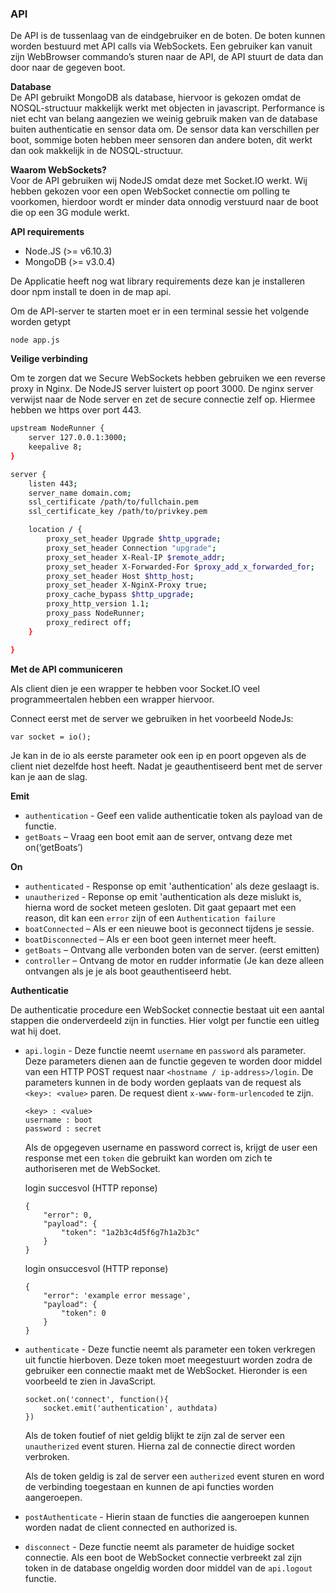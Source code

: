 ### API

De API is de tussenlaag van de eindgebruiker en de boten. De boten kunnen worden bestuurd met API calls via WebSockets. Een gebruiker kan vanuit zijn WebBrowser commando’s sturen naar de API, de API stuurt de data dan door naar de gegeven boot.

**Database**  
De API gebruikt MongoDB als database, hiervoor is gekozen omdat de NOSQL-structuur makkelijk werkt met objecten in javascript. Performance is niet echt van belang aangezien we weinig gebruik maken van de database buiten authenticatie en sensor data om.
De sensor data kan verschillen per boot, sommige boten hebben meer sensoren dan andere boten, dit werkt dan ook makkelijk in de NOSQL-structuur.

**Waarom WebSockets?**   
Voor de API gebruiken wij NodeJS omdat deze met Socket.IO werkt. Wij hebben gekozen voor een open WebSocket connectie om polling te voorkomen, hierdoor wordt er minder data onnodig verstuurd naar de boot die op een 3G module werkt.

**API requirements**

*	Node.JS (>= v6.10.3)
*	MongoDB (>= v3.0.4)

De Applicatie heeft nog wat library requirements deze kan je installeren door npm install te doen in de map api.

Om de API-server te starten moet er in een terminal sessie het volgende worden getypt
``` 
node app.js 
```

**Veilige verbinding**

Om te zorgen dat we Secure WebSockets hebben gebruiken we een reverse proxy in Nginx. De NodeJS server luistert op poort 3000. De nginx server verwijst naar de Node server en zet de secure connectie zelf op. Hiermee hebben we https over port 443.

``` bash
upstream NodeRunner {
    server 127.0.0.1:3000;
    keepalive 8;
}

server {
    listen 443; 
    server_name domain.com;
    ssl_certificate /path/to/fullchain.pem
    ssl_certificate_key /path/to/privkey.pem

    location / {
        proxy_set_header Upgrade $http_upgrade;
        proxy_set_header Connection "upgrade";
        proxy_set_header X-Real-IP $remote_addr;
        proxy_set_header X-Forwarded-For $proxy_add_x_forwarded_for;
        proxy_set_header Host $http_host;
        proxy_set_header X-NginX-Proxy true;
        proxy_cache_bypass $http_upgrade;
        proxy_http_version 1.1;
        proxy_pass NodeRunner;
        proxy_redirect off;
    }

}

```


**Met de API communiceren**

Als client dien je een wrapper te hebben voor Socket.IO veel programmeertalen hebben een wrapper hiervoor. 

Connect eerst met de server we gebruiken in het voorbeeld NodeJs:

```JS
var socket = io();
```

Je kan in de io als eerste parameter ook een ip en poort opgeven als de client niet dezelfde host heeft. Nadat je geauthentiseerd bent met de server kan je aan de slag.

**Emit**
*   ```authentication``` - Geef een valide authenticatie token als payload van de functie.
*	```getBoats``` – Vraag een boot emit aan de server, ontvang deze met on(‘getBoats’)

**On**
*   ```authenticated``` - Response op emit 'authentication' als deze geslaagt is.
*   ```unautherized``` - Reponse op emit 'authentication als deze mislukt is, hierna word de socket meteen gesloten. Dit gaat gepaart met een reason, dit kan een ```error``` zijn of een ```Authentication failure```
*	```boatConnected``` – Als er een nieuwe boot is geconnect tijdens je sessie.
*	```boatDisconnected``` – Als er een boot geen internet meer heeft.
*	```getBoats``` – Ontvang alle verbonden boten van de server. (eerst emitten)
*	```controller``` – Ontvang de motor en rudder informatie (Je kan deze alleen ontvangen als je je als boot geauthentiseerd hebt.

**Authenticatie**

De authenticatie procedure een WebSocket connectie bestaat uit een aantal stappen die onderverdeeld zijn in functies. Hier volgt per functie een uitleg wat hij doet.

*   ```api.login``` - Deze functie neemt ```username``` en ```password``` als parameter. Deze parameters dienen aan de functie gegeven te worden door middel van een HTTP POST request naar ```<hostname / ip-address>/login```. De parameters kunnen in de body worden geplaats van de request als ```<key>: <value>``` paren. De request dient ```x-www-form-urlencoded``` te zijn.  
    ```
    <key> : <value>
    username : boot
    password : secret
    ```
    
    Als de opgegeven username en password correct is, krijgt de user een response met een ```token``` die gebruikt kan worden om zich te authoriseren met de WebSocket.

    login succesvol (HTTP reponse)
    ```JS
    {
        "error": 0,
        "payload": {
            "token": "1a2b3c4d5f6g7h1a2b3c"
        }
    }
    ```
    login onsuccesvol (HTTP reponse)
    ```JS
    {
        "error": 'example error message',
        "payload": {
            "token": 0
        }
    }
    ```
*   ```authenticate``` - Deze functie neemt als parameter een token verkregen uit functie hierboven. Deze token moet meegestuurt worden zodra de gebruiker een connectie maakt met de WebSocket. Hieronder is een voorbeeld te zien in JavaScript.

    ```JS
    socket.on('connect', function(){
        socket.emit('authentication', authdata)
    })
    ```
    Als de token foutief of niet geldig blijkt te zijn zal de server een ```unautherized``` event sturen. Hierna zal de connectie direct worden verbroken.

    Als de token geldig is zal de server een ```autherized``` event sturen en word de verbinding toegestaan en kunnen de api functies worden aangeroepen.

*   ```postAuthenticate``` - Hierin staan de functies die aangeroepen kunnen worden nadat de client connected en authorized is.

*   ```disconnect``` - Deze functie neemt als parameter de huidige socket connectie. Als een boot de WebSocket connectie verbreekt zal zijn token in de database ongeldig worden door middel van de ```api.logout``` functie. 

